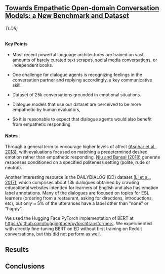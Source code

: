 
## [Towards Empathetic Open-domain Conversation Models: a New Benchmark and Dataset](https://arxiv.org/abs/1811.00207)

###### TLDR;



#### Key Points

- Most recent powerful language architectures are trained on vast amounts of barely curated text scrapes, social media conversations, or independent books.

- One challenge for dialogue agents is recognizing feelings in the conversation partner and replying accordingly, a key communicative skill.

- Dataset of 25k conversations grounded in emotional situations.

- Dialogue models that use our dataset are perceived to be more empathetic by human evaluators,

- So it is reasonable to expect that dialogue agents would also benefit from empathetic responding.


#### Notes

Through a general term to encourage higher levels of affect [(Asghar et al., 2018)](/notes/affective_neural_response_generation.md), with evaluations focused on matching a predetermined desired emotion rather than empathetic responding. [Niu and Bansal (2018)](/notes/polite_dialogue_generation_without_parallel_data.md) generate responses conditioned on a specified politeness setting (polite, rude or neutral).

Another interesting resource is the DAILYDIALOG (DD) dataset [(Li et al., 2017)](/notes/polite_dialogue_generation_without_parallel_data.md), which comprises about 13k dialogues obtained by crawling educational websites intended for learners of English and also has emotion label annotations. Many of the dialogues are focused on topics for ESL learners (ordering from a restaurant, asking for directions, introductions, etc), but only ≈ 5% of the utterances have a label other than “none” or “happy”.

We used the Hugging Face PyTorch implementation of BERT at https://github.com/huggingface/pytorchtransformers. We experimented with directly fine-tuning BERT on ED without first training on Reddit conversations, but this did not perform as well.


## Results



## Conclusions


